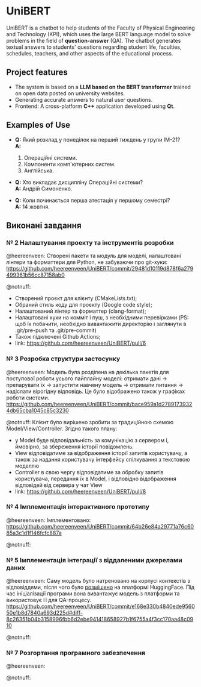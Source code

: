 # **UniBERT**

UniBERT is a chatbot to help students of the Faculty of Physical Engineering and Technology (KPI), which uses the large BERT language model to solve problems in the field of **question-answer** (QA). The chatbot generates textual answers to students' questions regarding student life, faculties, schedules, teachers, and other aspects of the educational process.

## **Project features**
- The system is based on a **LLM based on the BERT transformer** trained on open data posted on university websites.
- Generating accurate answers to natural user questions.
- Frontend: A cross-platform **C++** application developed using **Qt**.

## **Examples of Use**

- **Q:** Який розклад у понеділок на перший тиждень у групи ІМ-21?  
  **A:**  
  1. Операційні системи.  
  2. Компоненти комп'ютерних систем.  
  3. Англійська.

- **Q:** Хто викладає дисципліну Операційні системи?  
  **A:** Андрій Симоненко.

- **Q:** Коли починається перша атестація у першому семестрі?  
  **A:** 14 жовтня.

## **Виконані завдання**

### **№ 2  Налаштування проекту та інструментів розробки**

@heereenveen:
    Створені пакети та модуль для моделі, налаштовані лінтери та форматтери для Python, не забуваючи про git-хуки:
    https://github.com/heereenveen/UniBERT/commit/29481d10119d878f6a279499361b56cc87158ab0

@notnuff:
- Створений проєкт для клієнту (CMakeLists.txt);
- Обраний стиль коду для проєкту (Google code style);
- Налаштований лінтер та форматтер (clang-format);
- Налаштовані хуки на комміт і пуш, з необхідними перевірками 
(PS: щоб їх побачити, необхідно вивантажити директорію і заглянути в .git/pre-push та .git/pre-commit)
- Також підключені Github Actions;
- link: https://github.com/heereenveen/UniBERT/pull/6
    

### **№ 3  Розробка структури застосунку**

@heereenveen:
  Модель була розділена на декілька пакетів для поступової роботи усього пайплайну моделі: 
  отримати дані -> препарувати їх -> запустити навчену модель -> отримати питання -> надіслати вірогідну відповідь.
  Це було відображено також у графіках роботи системи.
  https://github.com/heereenveen/UniBERT/commit/bace959a1d27891739324db65cba1045c85c3230

@notnuff:
    Клієнт було вирішено зробити за традиційною схемою Model/View/Controller.
    Згідно такого плану:
- у Model буде відповідальність за комунікацію з сервером і, 
    ймовірно, за збереження історії повідомлень. 
- View відповідатиме за відображення історії запитів користувачу, 
    а також за надання користувачу інтерфейсу спілкування з текстовою моделлю
- Controller в свою чергу відповідатиме за обробку запитів користувача,
    передання їх в Model, і відповідно відображення відповідей від сервера у чат View
- link: https://github.com/heereenveen/UniBERT/pull/8

### **№ 4  Імплементація інтерактивного прототипу**

@heereenveen:
  Імплементовано:
  https://github.com/heereenveen/UniBERT/commit/64b26e84a29771a76c6085a3c1d1f146fcfc887a

@notnuff:

### **№ 5  Імплементація інтеграції з віддаленими джерелами даних**

@heereenveen:
    Саму модель було натреновано на корпусі контекстів з відповіддями, після чого було [розміщено](https://huggingface.co/heereenveen/bert_qa_fiot) на платформі HuggingFace.
    Під час ініціалізації програми вона вивантажує модель з платформи та використовує її для QA-процесу.
    https://github.com/heereenveen/UniBERT/commit/e168e330b4840ede956050e1b8d7840a693d225d#diff-8c26351b04b3158996fbb6d2ebe941418658927b1f6755a4f3cc170aa48c0910

@notnuff:

### **№ 7  Розгортання програмного забезпечення**

@heereenveen:

@notnuff: